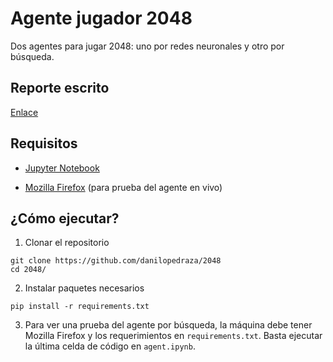 # Agente jugador 2048

Dos agentes para jugar 2048: uno por redes neuronales y otro por búsqueda.

## Reporte escrito

[Enlace](https://drive.google.com/file/d/1DpzeHh1ZppcuF1cikAvicy4wOL5b7JQf/view?usp=sharing&authuser=1)

## Requisitos

- [Jupyter Notebook](https://jupyter.org/install)

- [Mozilla Firefox](https://www.mozilla.org/es-ES/firefox/new/) (para prueba del agente en vivo)

## ¿Cómo ejecutar?

1. Clonar el repositorio
```
git clone https://github.com/danilopedraza/2048
cd 2048/
```
2. Instalar paquetes necesarios
```
pip install -r requirements.txt
```
3. Para ver una prueba del agente por búsqueda, la máquina debe tener Mozilla Firefox y los requerimientos en `requirements.txt`.
Basta ejecutar la última celda de código en `agent.ipynb`.

